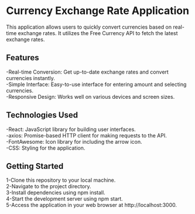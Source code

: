 # Currency Exchange Rate Application
 This application allows users to quickly convert currencies based on real-time exchange rates. It utilizes the Free Currency API to fetch the latest exchange rates.

## Features
-Real-time Conversion: Get up-to-date exchange rates and convert currencies instantly.<br>
-Simple Interface: Easy-to-use interface for entering amount and selecting currencies.<br>
-Responsive Design: Works well on various devices and screen sizes.<br>

## Technologies Used
-React: JavaScript library for building user interfaces.<br>
-axios: Promise-based HTTP client for making requests to the API.<br>
-FontAwesome: Icon library for including the arrow icon.<br>
-CSS: Styling for the application.<br>

## Getting Started
1-Clone this repository to your local machine.<br>
2-Navigate to the project directory.<br>
3-Install dependencies using npm install.<br>
4-Start the development server using npm start.<br>
5-Access the application in your web browser at http://localhost:3000.<br>
